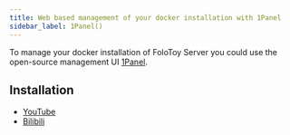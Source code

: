 ```yaml
---
title: Web based management of your docker installation with 1Panel
sidebar_label: 1Panel()
---
```


To manage your docker installation of FoloToy Server you could use the open-source management UI [1Panel](https://github.com/1Panel-dev/1Panel).

## Installation


* [YouTube](https://www.youtube.com/watch?v=89paeh35qBA)
* [Bilibili](https://www.bilibili.com/video/BV13j411v7Bb)